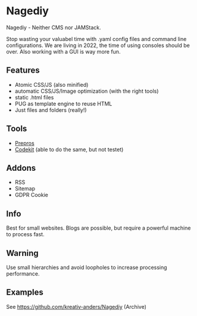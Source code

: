 # Nagediy
Nagediy - Neither CMS nor JAMStack.

Stop wasting your valuabel time with .yaml config files and command line configurations. We are living in 2022, the time of using consoles should be over. Also working with a GUI is way more fun. 



## Features

- Atomic CSS/JS (also minified)
- automatic CSS/JS/Image optimization (with the right tools)
- static .html files
- PUG as template engine to reuse HTML
- Just files and folders (really!)

## Tools

- [Prepros](https://prepros.io/)
- [Codekit](https://codekitapp.com/) (able to do the same, but not testet)

## Addons

- RSS
- Sitemap
- GDPR Cookie

## Info

Best for small websites. Blogs are possible, but require a powerful machine to process fast.

## Warning

Use small hierarchies and avoid loopholes to increase processing performance.

## Examples

See https://github.com/kreativ-anders/Nagediy (Archive)
